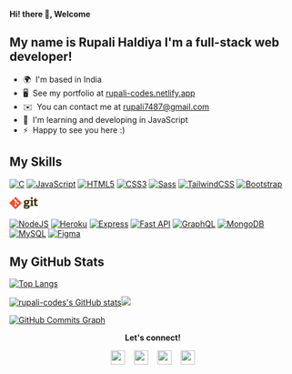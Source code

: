  **Hi! there 👋, Welcome** 

## My name is **Rupali Haldiya** I'm a full-stack web developer!

*   🌍  I'm based in India
*   🖥️  See my portfolio at [rupali-codes.netlify.app](http://https://rupali-codes.netlify.app)
*   ✉️  You can contact me at [rupali7487@gmail.com](mailto:rupali7487@gmail.com)
*   🧠  I'm learning and developing in JavaScript
*   ⚡  Happy to see you here :)

 

 ## My Skills 
 
<p align="left">
<a href="https://docs.microsoft.com/en-us/cpp/?view=msvc-170" target="_blank" rel="noreferrer"><img src="https://raw.githubusercontent.com/danielcranney/readme-generator/main/public/icons/skills/c-colored.svg" width="36" height="36" alt="C" /></a>
<a href="https://developer.mozilla.org/en-US/docs/Web/JavaScript" target="_blank" rel="noreferrer"><img src="https://raw.githubusercontent.com/danielcranney/readme-generator/main/public/icons/skills/javascript-colored.svg" width="36" height="36" alt="JavaScript" /></a>
<a href="https://developer.mozilla.org/en-US/docs/Glossary/HTML5" target="_blank" rel="noreferrer"><img src="https://raw.githubusercontent.com/danielcranney/readme-generator/main/public/icons/skills/html5-colored.svg" width="36" height="36" alt="HTML5" /></a>
<a href="https://www.w3.org/TR/CSS/#css" target="_blank" rel="noreferrer"><img src="https://raw.githubusercontent.com/danielcranney/readme-generator/main/public/icons/skills/css3-colored.svg" width="36" height="36" alt="CSS3" /></a>
<a href="https://sass-lang.com/" target="_blank" rel="noreferrer"><img src="https://raw.githubusercontent.com/danielcranney/readme-generator/main/public/icons/skills/sass-colored.svg" width="36" height="36" alt="Sass" /></a>
<a href="https://tailwindcss.com/" target="_blank" rel="noreferrer"><img src="https://raw.githubusercontent.com/danielcranney/readme-generator/main/public/icons/skills/tailwindcss-colored.svg" width="36" height="36" alt="TailwindCSS" /></a>
<a href="https://getbootstrap.com/" target="_blank" rel="noreferrer"><img src="https://raw.githubusercontent.com/danielcranney/readme-generator/main/public/icons/skills/bootstrap-colored.svg" width="36" height="36" alt="Bootstrap" /></a>
 <a href="https://docs.github.com/en" target="_blank" rel="noreferrer"><img src="https://raw.githubusercontent.com/github/explore/80688e429a7d4ef2fca1e82350fe8e3517d3494d/topics/git/git.png" width="50 height="50" alt="git"></a> <br>
<a href="https://nodejs.org/en/" target="_blank" rel="noreferrer"><img src="https://raw.githubusercontent.com/danielcranney/readme-generator/main/public/icons/skills/nodejs-colored.svg" width="36" height="36" alt="NodeJS" /></a>
<a href="https://www.heroku.com/" target="_blank" rel="noreferrer"><img src="https://raw.githubusercontent.com/danielcranney/readme-generator/main/public/icons/skills/heroku-colored.svg" width="36" height="36" alt="Heroku" /></a>
<a href="https://expressjs.com/" target="_blank" rel="noreferrer"><img src="https://raw.githubusercontent.com/danielcranney/readme-generator/main/public/icons/skills/express-colored.svg" width="36" height="36" alt="Express" /></a>
<a href="https://fastapi.tiangolo.com/" target="_blank" rel="noreferrer"><img src="https://raw.githubusercontent.com/danielcranney/readme-generator/main/public/icons/skills/fastapi-colored.svg" width="36" height="36" alt="Fast API" /></a>
<a href="https://graphql.org/" target="_blank" rel="noreferrer"><img src="https://raw.githubusercontent.com/danielcranney/readme-generator/main/public/icons/skills/graphql-colored.svg" width="36" height="36" alt="GraphQL" /></a>
<a href="https://www.mongodb.com/" target="_blank" rel="noreferrer"><img src="https://raw.githubusercontent.com/danielcranney/readme-generator/main/public/icons/skills/mongodb-colored.svg" width="36" height="36" alt="MongoDB" /></a>
<a href="https://www.mysql.com/" target="_blank" rel="noreferrer"><img src="https://raw.githubusercontent.com/danielcranney/readme-generator/main/public/icons/skills/mysql-colored.svg" width="36" height="36" alt="MySQL" /></a>
<a href="https://www.figma.com/" target="_blank" rel="noreferrer"><img src="https://raw.githubusercontent.com/danielcranney/readme-generator/main/public/icons/skills/figma-colored.svg" width="36" height="36" alt="Figma" /></a>
</p>


                    
## My GitHub Stats
 
[![Top Langs](https://github-readme-stats.vercel.app/api/top-langs/?username=rupali-codes&theme=dark&layout=compact&align=right&width=40%)](https://github.com/anuraghazra/github-readme-stats)

<a href="http://www.github.com/rupali-codes"><img src="https://github-readme-stats.vercel.app/api?username=rupali-codes&show_icons=true&hide=&count_private=true&title_color=0891b2&text_color=ffffff&icon_color=0891b2&bg_color=1c1917&hide_border=true&show_icons=true" alt="rupali-codes's GitHub stats" /></a><a href="http://www.github.com/rupali-codes"><img src="https://github-readme-streak-stats.herokuapp.com/?user=rupali-codes&stroke=ffffff&background=1c1917&ring=0891b2&fire=0891b2&currStreakNum=ffffff&currStreakLabel=0891b2&sideNums=ffffff&sideLabels=ffffff&dates=ffffff&hide_border=true" /></a>
                      
<a href="http://www.github.com/rupali-codes"><img src="https://activity-graph.herokuapp.com/graph?username=rupali-codes&bg_color=1c1917&color=ffffff&line=0891b2&point=ffffff&area_color=1c1917&area=true&hide_border=true&custom_title=GitHub%20Commits%20Graph" alt="GitHub Commits Graph" /></a>


<p align="center"><b>Let's connect!</b></p>

<p align="center"> 
 <a href="https://discord.com/users/Rupali Haldiya #9892" target="_blank" rel="noreferrer"><img src="https://raw.githubusercontent.com/danielcranney/readme-generator/main/public/icons/socials/discord.svg" width="25" height="25" /></a>&nbsp; &nbsp; <a href="https://www.github.com/rupali-codes" target="_blank" rel="noreferrer"><img src="https://raw.githubusercontent.com/danielcranney/readme-generator/main/public/icons/socials/github.svg" width="25" height="25" /></a>&nbsp; &nbsp; <a href="https://www.linkedin.com/in/rupali-codes" target="_blank" rel="noreferrer"><img src="https://raw.githubusercontent.com/danielcranney/readme-generator/main/public/icons/socials/linkedin.svg" width="25" height="25" /></a>&nbsp; &nbsp; <a href="https://www.twitter.com/rupali_codes" target="_blank" rel="noreferrer"><img src="https://raw.githubusercontent.com/danielcranney/readme-generator/main/public/icons/socials/twitter.svg" width="25" height="25" /></a></p>
